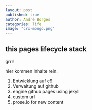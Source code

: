```yaml
---
layout: post
published: true
author: André Borges
categories: life
image: "crx-mongo.png"
---
```


## this pages lifecycle stack

grrr!

hier kommen Inhalte rein.

1. Entwicklung auf c9
2. Verwaltung auf github
3. engine github pages using jekyll
4. custom url
5. prose.io for new content

